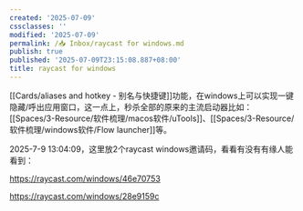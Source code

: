 ```yaml
---
created: '2025-07-09'
cssclasses: ''
modified: '2025-07-09'
permalink: /📥 Inbox/raycast for windows.md
publish: true
published: '2025-07-09T23:15:08.887+08:00'
title: raycast for windows
---
```

[[Cards/aliases and hotkey - 别名与快捷键]]功能，在windows上可以实现一键隐藏/呼出应用窗口，这一点上，秒杀全部的原来的主流启动器比如：[[Spaces/3-Resource/软件梳理/macos软件/uTools]]、[[Spaces/3-Resource/软件梳理/windows软件/Flow launcher]]等。

2025-7-9 13:04:09，这里放2个raycast windows邀请码，看看有没有有缘人能看到：

https://raycast.com/windows/46e70753

https://raycast.com/windows/28e9159c
